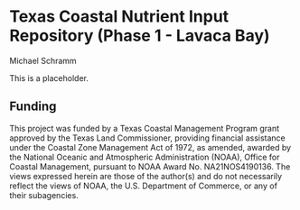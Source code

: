 Texas Coastal Nutrient Input Repository (Phase 1 - Lavaca Bay)
================
Michael Schramm

This is a placeholder.

## Funding

This project was funded by a Texas Coastal Management Program grant
approved by the Texas Land Commissioner, providing financial assistance
under the Coastal Zone Management Act of 1972, as amended, awarded by
the National Oceanic and Atmospheric Administration (NOAA), Office for
Coastal Management, pursuant to NOAA Award No. NA21NOS4190136. The views
expressed herein are those of the author(s) and do not necessarily
reflect the views of NOAA, the U.S. Department of Commerce, or any of
their subagencies.
